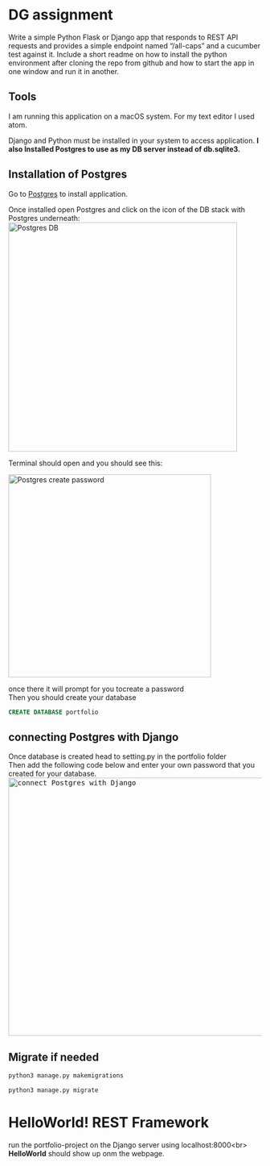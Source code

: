 # DG assignment 

Write a simple Python Flask or Django app that responds to REST API requests and provides a simple endpoint named “/all-caps” and a cucumber test against it. Include a short readme on how to install the python environment after cloning the repo from github and how to start the app in one window and run it in another.

## Tools 

I am running this application on a macOS system.
For my text editor I used atom.

Django and Python must be installed in your system to access application.
**I also Installed Postgres to use as my DB server instead of db.sqlite3.**

## Installation of Postgres  

Go to [Postgres](https://www.postgresql.org/) to install  application.

Once installed open Postgres and click on the icon of the DB stack with Postgres underneath:
<img width="455" alt="Postgres DB" src="https://user-images.githubusercontent.com/15825446/61489711-85eb6400-a968-11e9-92e6-41ebaa9011b4.png">

Terminal should open and you should see this:

<img width="403" alt="Postgres create password" src="https://user-images.githubusercontent.com/15825446/61489713-88e65480-a968-11e9-8fdc-2fd30a2ec7b7.png">

once there it will prompt for you tocreate a password<br/>
Then you should create your database 
```SQL
CREATE DATABASE portfolio
```

## connecting Postgres with Django 
Once database is created head to setting.py in the portfolio folder<br/>
Then add the following code below and enter your own password that you created for your database.
<kbd>
<img width="512" alt="connect Postgres with Django" src="https://user-images.githubusercontent.com/15825446/61489618-5c323d00-a968-11e9-8234-7bff76d8bcee.png"> 
</kbd>
## Migrate if needed 

```bash
python3 manage.py makemigrations
```
```bash 
python3 manage.py migrate
```
# HelloWorld! REST Framework

run the portfolio-project on the Django server using localhost:8000<br\>
**HelloWorld** should show up onm the webpage.




